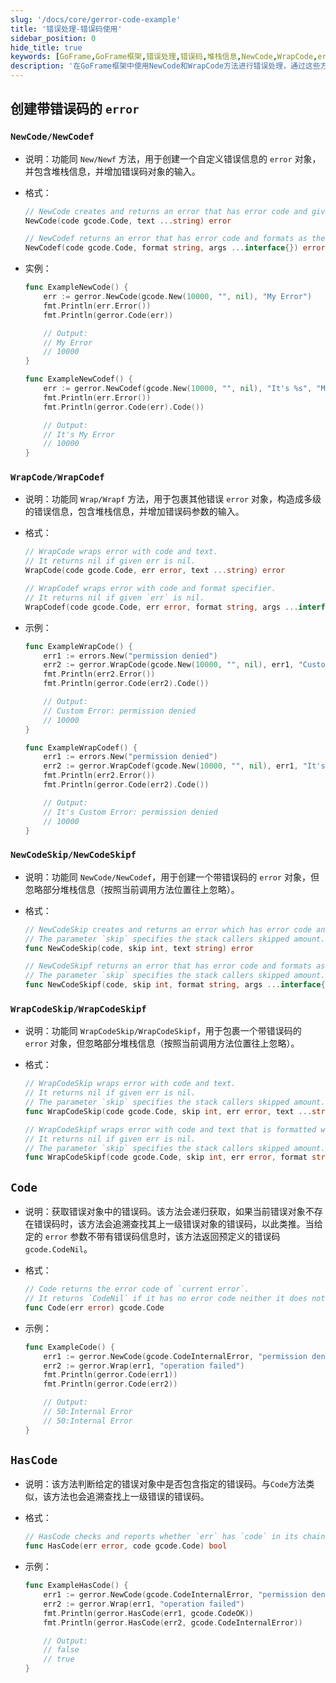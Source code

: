 ```yaml
---
slug: '/docs/core/gerror-code-example'
title: '错误处理-错误码使用'
sidebar_position: 0
hide_title: true
keywords: [GoFrame,GoFrame框架,错误处理,错误码,堆栈信息,NewCode,WrapCode,error,gerror,gcode]
description: '在GoFrame框架中使用NewCode和WrapCode方法进行错误处理，通过这些方法可以创建和包裹带有自定义错误码和堆栈信息的error对象。文档提供了基于GoFrame框架的示例代码，帮助开发者更好地理解错误码在程序中的应用。'
---
```


## 创建带错误码的 `error`

### `NewCode/NewCodef`

- 说明：功能同 `New/Newf` 方法，用于创建一个自定义错误信息的 `error` 对象，并包含堆栈信息，并增加错误码对象的输入。
- 格式：

    ```go
    // NewCode creates and returns an error that has error code and given text.
    NewCode(code gcode.Code, text ...string) error

    // NewCodef returns an error that has error code and formats as the given format and args.
    NewCodef(code gcode.Code, format string, args ...interface{}) error
    ```

- 实例：

    ```go
    func ExampleNewCode() {
        err := gerror.NewCode(gcode.New(10000, "", nil), "My Error")
        fmt.Println(err.Error())
        fmt.Println(gerror.Code(err))

        // Output:
        // My Error
        // 10000
    }

    func ExampleNewCodef() {
        err := gerror.NewCodef(gcode.New(10000, "", nil), "It's %s", "My Error")
        fmt.Println(err.Error())
        fmt.Println(gerror.Code(err).Code())

        // Output:
        // It's My Error
        // 10000
    }
    ```


### `WrapCode/WrapCodef`

- 说明：功能同 `Wrap/Wrapf` 方法，用于包裹其他错误 `error` 对象，构造成多级的错误信息，包含堆栈信息，并增加错误码参数的输入。
- 格式：

    ```go
    // WrapCode wraps error with code and text.
    // It returns nil if given err is nil.
    WrapCode(code gcode.Code, err error, text ...string) error

    // WrapCodef wraps error with code and format specifier.
    // It returns nil if given `err` is nil.
    WrapCodef(code gcode.Code, err error, format string, args ...interface{}) error
    ```

- 示例：

    ```go
    func ExampleWrapCode() {
        err1 := errors.New("permission denied")
        err2 := gerror.WrapCode(gcode.New(10000, "", nil), err1, "Custom Error")
        fmt.Println(err2.Error())
        fmt.Println(gerror.Code(err2).Code())

        // Output:
        // Custom Error: permission denied
        // 10000
    }

    func ExampleWrapCodef() {
        err1 := errors.New("permission denied")
        err2 := gerror.WrapCodef(gcode.New(10000, "", nil), err1, "It's %s", "Custom Error")
        fmt.Println(err2.Error())
        fmt.Println(gerror.Code(err2).Code())

        // Output:
        // It's Custom Error: permission denied
        // 10000
    }
    ```


### `NewCodeSkip/NewCodeSkipf`

- 说明：功能同 `NewCode/NewCodef`，用于创建一个带错误码的 `error` 对象，但忽略部分堆栈信息（按照当前调用方法位置往上忽略）。
- 格式：

    ```go
    // NewCodeSkip creates and returns an error which has error code and is formatted from given text.
    // The parameter `skip` specifies the stack callers skipped amount.
    func NewCodeSkip(code, skip int, text string) error

    // NewCodeSkipf returns an error that has error code and formats as the given format and args.
    // The parameter `skip` specifies the stack callers skipped amount.
    func NewCodeSkipf(code, skip int, format string, args ...interface{}) error
    ```

### `WrapCodeSkip/WrapCodeSkipf`

- 说明：功能同 `WrapCodeSkip/WrapCodeSkipf`，用于包裹一个带错误码的 `error` 对象，但忽略部分堆栈信息（按照当前调用方法位置往上忽略）。
- 格式：

    ```go
    // WrapCodeSkip wraps error with code and text.
    // It returns nil if given err is nil.
    // The parameter `skip` specifies the stack callers skipped amount.
    func WrapCodeSkip(code gcode.Code, skip int, err error, text ...string) error

    // WrapCodeSkipf wraps error with code and text that is formatted with given format and args.
    // It returns nil if given err is nil.
    // The parameter `skip` specifies the stack callers skipped amount.
    func WrapCodeSkipf(code gcode.Code, skip int, err error, format string, args ...interface{}) error
    ```


## `Code`

- 说明：获取错误对象中的错误码。该方法会递归获取，如果当前错误对象不存在错误码时，该方法会追溯查找其上一级错误对象的错误码，以此类推。当给定的 `error` 参数不带有错误码信息时，该方法返回预定义的错误码 `gcode.CodeNil`。
- 格式：
  
    ```go
    // Code returns the error code of `current error`.
    // It returns `CodeNil` if it has no error code neither it does not implement interface Code.
    func Code(err error) gcode.Code
    ```


- 示例：
  
    ```go
    func ExampleCode() {
        err1 := gerror.NewCode(gcode.CodeInternalError, "permission denied")
        err2 := gerror.Wrap(err1, "operation failed")
        fmt.Println(gerror.Code(err1))
        fmt.Println(gerror.Code(err2))

        // Output:
        // 50:Internal Error
        // 50:Internal Error
    }
    ```

## `HasCode`

- 说明：该方法判断给定的错误对象中是否包含指定的错误码。与`Code`方法类似，该方法也会追溯查找上一级错误的错误码。
- 格式：
  
    ```go
    // HasCode checks and reports whether `err` has `code` in its chaining errors.
    func HasCode(err error, code gcode.Code) bool
    ```


- 示例：
  
    ```go
    func ExampleHasCode() {
        err1 := gerror.NewCode(gcode.CodeInternalError, "permission denied")
        err2 := gerror.Wrap(err1, "operation failed")
        fmt.Println(gerror.HasCode(err1, gcode.CodeOK))
        fmt.Println(gerror.HasCode(err2, gcode.CodeInternalError))

        // Output:
        // false
        // true
    }
    ```